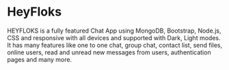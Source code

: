 # HeyFloks
HEYFLOKS is a fully featured  Chat App using  MongoDB, Bootstrap, Node.js, CSS and responsive with all devices and supported with Dark, Light modes. It has many features like one to one chat, group chat, contact list, send files, online users, read and unread new messages from users, authentication pages and many more.
